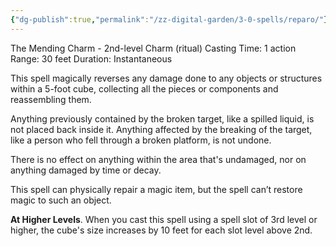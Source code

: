 ```yaml
---
{"dg-publish":true,"permalink":"/zz-digital-garden/3-0-spells/reparo/"}
---
```


The Mending Charm - 2nd-level Charm (ritual) 
Casting Time: 1 action 
Range: 30 feet 
Duration: Instantaneous 

This spell magically reverses any damage done to any objects or structures within a 5-foot cube, collecting all the pieces or components and reassembling them. 

Anything previously contained by the broken target, like a spilled liquid, is not placed back inside it. Anything affected by the breaking of the target, like a person who fell through a broken platform, is not undone. 

There is no effect on anything within the area that's undamaged, nor on anything damaged by time or decay.

This spell can physically repair a magic item, but the spell can’t restore magic to such an object. 

**At Higher Levels**. When you cast this spell using a spell slot of 3rd level or higher, the cube's size increases by 10 feet for each slot level above 2nd.